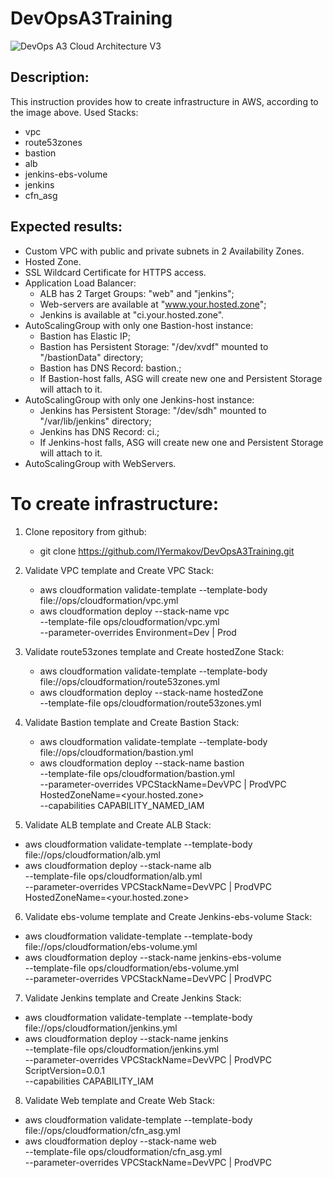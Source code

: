 # DevOpsA3Training
![DevOps A3 Cloud Architecture V3](https://user-images.githubusercontent.com/37980289/67105181-f35d9980-f1d0-11e9-9c9a-13fdf169f8f9.png)

## Description:
This instruction provides how to create infrastructure in AWS, according to the image above.
Used Stacks:
  - vpc
  - route53zones
  - bastion
  - alb
  - jenkins-ebs-volume
  - jenkins
  - cfn_asg

## Expected results:
  - Custom VPC with public and private subnets in 2 Availability Zones.
  - Hosted Zone.
  - SSL Wildcard Certificate for HTTPS access.
  - Application Load Balancer:
    * ALB has 2 Target Groups: "web" and "jenkins";
    * Web-servers are available at "www.your.hosted.zone";
    * Jenkins is available at "ci.your.hosted.zone".
  - AutoScalingGroup with only one Bastion-host instance:
    * Bastion has Elastic IP;
    * Bastion has Persistent Storage: "/dev/xvdf" mounted to "/bastionData" directory;
    * Bastion has DNS Record: bastion.<HostedZoneName>;
    * If Bastion-host falls, ASG will create new one and Persistent Storage will attach to it.
  - AutoScalingGroup with only one Jenkins-host instance:
    * Jenkins has Persistent Storage: "/dev/sdh" mounted to "/var/lib/jenkins" directory;
    * Jenkins has DNS Record: ci.<HostedZoneName>;
    * If Jenkins-host falls, ASG will create new one and Persistent Storage will attach to it.
  - AutoScalingGroup with WebServers.


# To create infrastructure:

1. Clone repository from github:
   - git clone https://github.com/IYermakov/DevOpsA3Training.git

2. Validate VPC template and Create VPC Stack:
   - aws cloudformation validate-template --template-body \
     file://ops/cloudformation/vpc.yml
   - aws cloudformation deploy --stack-name vpc \
                               --template-file ops/cloudformation/vpc.yml \
                               --parameter-overrides Environment=Dev | Prod
3. Validate route53zones template and Create hostedZone Stack:
   - aws cloudformation validate-template --template-body \
     file://ops/cloudformation/route53zones.yml
   - aws cloudformation deploy --stack-name hostedZone \
                               --template-file ops/cloudformation/route53zones.yml
4. Validate Bastion template and Create Bastion Stack:
   - aws cloudformation validate-template --template-body \
     file://ops/cloudformation/bastion.yml
   - aws cloudformation deploy --stack-name bastion \
                               --template-file ops/cloudformation/bastion.yml \
                               --parameter-overrides VPCStackName=DevVPC | ProdVPC  HostedZoneName=<your.hosted.zone> \
                               --capabilities CAPABILITY_NAMED_IAM
5. Validate ALB template and Create ALB Stack:
  - aws cloudformation validate-template --template-body \
    file://ops/cloudformation/alb.yml
  - aws cloudformation deploy --stack-name alb \
                              --template-file ops/cloudformation/alb.yml \
                              --parameter-overrides VPCStackName=DevVPC | ProdVPC  HostedZoneName=<your.hosted.zone>
6. Validate ebs-volume template and Create Jenkins-ebs-volume Stack:
  - aws cloudformation validate-template --template-body \
    file://ops/cloudformation/ebs-volume.yml
  - aws cloudformation deploy --stack-name jenkins-ebs-volume \
                              --template-file ops/cloudformation/ebs-volume.yml \
                              --parameter-overrides VPCStackName=DevVPC | ProdVPC
7. Validate Jenkins template and Create Jenkins Stack:
  - aws cloudformation validate-template --template-body \
    file://ops/cloudformation/jenkins.yml
  - aws cloudformation deploy --stack-name jenkins \
                              --template-file ops/cloudformation/jenkins.yml \
                              --parameter-overrides VPCStackName=DevVPC | ProdVPC  ScriptVersion=0.0.1 \
                              --capabilities CAPABILITY_IAM
8. Validate Web template and Create Web Stack:
  - aws cloudformation validate-template --template-body \
    file://ops/cloudformation/cfn_asg.yml
  - aws cloudformation deploy --stack-name web \
                              --template-file ops/cloudformation/cfn_asg.yml \
                              --parameter-overrides VPCStackName=DevVPC | ProdVPC  

